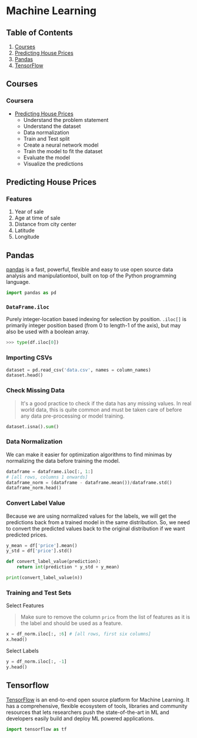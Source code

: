 # Machine Learning

## Table of Contents
1. [Courses](#courses)
1. [Predicting House Prices](#predicting-house-prices)
1. [Pandas](#pandas)
1. [TensorFlow](#tensorflow)

## Courses
### Coursera
* [Predicting House Prices](https://www.coursera.org/learn/tensorflow-beginner-predicting-house-prices-regression)
  * Understand the problem statement
  * Understand the dataset
  * Data normalization
  * Train and Test split
  * Create a neural network model
  * Train the model to fit the dataset
  * Evaluate the model
  * Visualize the predictions

## Predicting House Prices
### Features
1. Year of sale
1. Age at time of sale
1. Distance from city center
1. Latitude
1. Longitude

## Pandas
[pandas](https://pandas.pydata.org) is a fast, powerful, flexible and easy to use open source data analysis and manipulationtool, built on top of the Python programming language.
```python
import pandas as pd
```

### `DataFrame.iloc`
Purely integer-location based indexing for selection by position.
`.iloc[]` is primarily integer position based (from 0 to length-1 of the axis), but may also be used with a boolean array.
```python
>>> type(df.iloc[0])
```

### Importing CSVs
```python
dataset = pd.read_csv('data.csv', names = column_names)
dataset.head()
```

### Check Missing Data  
> It's a good practice to check if the data has any missing values. In real world data, this is quite common and must be taken care of before any data pre-processing or model training.
```python
dataset.isna().sum()
```

### Data Normalization  
We can make it easier for optimization algorithms to find minimas by normalizing the data before training the model.
```python
dataframe = dataframe.iloc[:, 1:]
# [all rows, columns 1 onwards]
dataframe_norm = (dataframe - dataframe.mean())/dataframe.std()
dataframe_norm.head()
```

### Convert Label Value
Because we are using normalized values for the labels, we will get the predictions back from a trained model in the same distribution. So, we need to convert the predicted values back to the original distribution if we want predicted prices.
```python
y_mean = df['price'].mean()
y_std = df['price'].std()

def convert_label_value(prediction):
    return int(prediction * y_std + y_mean)

print(convert_label_value(n))
```

### Training and Test Sets
Select Features  
> Make sure to remove the column `price` from the list of features as it is the label and should be used as a feature.
```python
x = df_norm.iloc[:, :6] # [all rows, first six columns]
x.head()
```
Select Labels  
```python
y = df_norm.iloc[:, -1]
y.head()
```

## Tensorflow
[TensorFlow](https://www.tensorflow.org) is an end-to-end open source platform for Machine Learning. It has a comprehensive, flexible ecosystem of tools, libraries and community resources that lets researchers push the state-of-the-art in ML and developers easily build and deploy ML powered applications.  
```python
import tensorflow as tf
```
